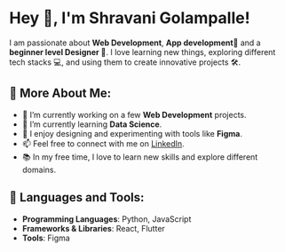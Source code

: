 # Hey 👋, I'm Shravani Golampalle!

I am passionate about **Web Development**, **App development📱** and a **beginner level Designer 🎨**. I love learning new things, exploring different tech stacks 💻, and using them to create innovative projects 🛠️.

## 🧐 More About Me:
- 🔭 I’m currently working on a few **Web Development** projects.
- 🌱 I’m currently learning **Data Science**.
- 🎨 I enjoy designing and experimenting with tools like **Figma**.
- 📫 Feel free to connect with me on [LinkedIn]([https://www.linkedin.com/](https://www.linkedin.com/in/shravani-golampalle-2a9771226/)).
- 📚 In my free time, I love to learn new skills and explore different domains.

## 🔨 Languages and Tools:
- **Programming Languages**: Python, JavaScript
- **Frameworks & Libraries**: React, Flutter
- **Tools**: Figma


<!---
shravani1310/shravani1310 is a ✨ special ✨ repository because its `README.md` (this file) appears on your GitHub profile.
You can click the Preview link to take a look at your changes.
--->
